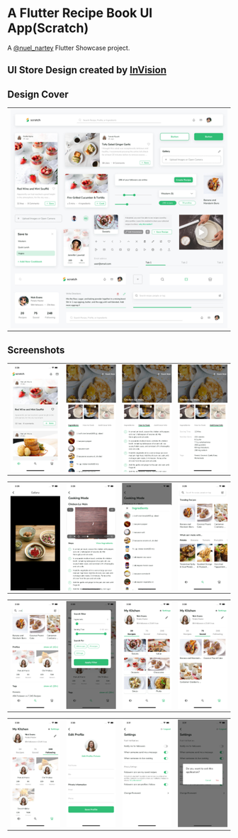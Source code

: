 # A Flutter Recipe Book UI App(Scratch)

A [@nuel_nartey](https://twitter.com/nuel_nartey) Flutter Showcase project.

## UI Store Design created by [InVision](https://www.invisionapp.com/)

## Design Cover
<table>
  <tr>
    <td>
      <img src="https://github.com/Manuelkpatsu/flutter_scratch/blob/main/screenshots/design-cover.jpeg" />
    </td>
  </tr>
</table>

## Screenshots
<table>
  <tr>
    <td>
      <img src="https://github.com/Manuelkpatsu/flutter_scratch/blob/main/screenshots/1.png" />
    </td>
    <td>
      <img src="https://github.com/Manuelkpatsu/flutter_scratch/blob/main/screenshots/2.png" />
    </td>
    <td>
      <img src="https://github.com/Manuelkpatsu/flutter_scratch/blob/main/screenshots/3.png" />
    </td>
    <td>
      <img src="https://github.com/Manuelkpatsu/flutter_scratch/blob/main/screenshots/4.png" />
    </td>
  </tr>
</table>
<table>
    <tr>
        <td>
            <img src="https://github.com/Manuelkpatsu/flutter_scratch/blob/main/screenshots/5.png" />
        </td>
        <td>
            <img src="https://github.com/Manuelkpatsu/flutter_scratch/blob/main/screenshots/6.png" />
        </td>
        <td>
            <img src="https://github.com/Manuelkpatsu/flutter_scratch/blob/main/screenshots/7.png" />
        </td>
        <td>
            <img src="https://github.com/Manuelkpatsu/flutter_scratch/blob/main/screenshots/8.png" />
        </td>
    </tr>
</table>
<table>
    <tr>
        <td>
            <img src="https://github.com/Manuelkpatsu/flutter_scratch/blob/main/screenshots/9.png" />
        </td>
        <td>
            <img src="https://github.com/Manuelkpatsu/flutter_scratch/blob/main/screenshots/10.png" />
        </td>
        <td>
            <img src="https://github.com/Manuelkpatsu/flutter_scratch/blob/main/screenshots/11.png" />
        </td>
        <td>
            <img src="https://github.com/Manuelkpatsu/flutter_scratch/blob/main/screenshots/12.png" />
        </td>
    </tr>
</table>
<table>
    <tr>
        <td>
            <img src="https://github.com/Manuelkpatsu/flutter_scratch/blob/main/screenshots/13.png" />
        </td>
        <td>
            <img src="https://github.com/Manuelkpatsu/flutter_scratch/blob/main/screenshots/14.png" />
        </td>
        <td>
            <img src="https://github.com/Manuelkpatsu/flutter_scratch/blob/main/screenshots/15.png" />
        </td>
        <td>
            <img src="https://github.com/Manuelkpatsu/flutter_scratch/blob/main/screenshots/16.png" />
        </td>
    </tr>
</table>
